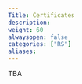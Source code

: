 ```yaml
---
Title: Certificates
description:
weight: 60
alwaysopen: false
categories: ["RS"]
aliases: 
---
```


TBA